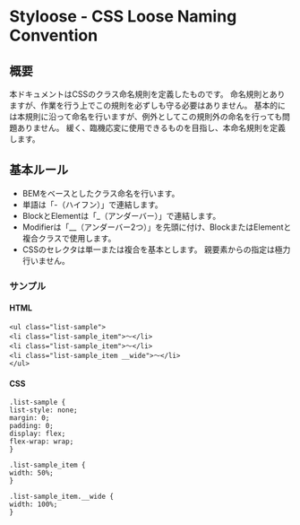 # Styloose - CSS Loose Naming Convention

## 概要

本ドキュメントはCSSのクラス命名規則を定義したものです。
命名規則とありますが、作業を行う上でこの規則を必ずしも守る必要はありません。
基本的には本規則に沿って命名を行いますが、例外としてこの規則外の命名を行っても問題ありません。
緩く、臨機応変に使用できるものを目指し、本命名規則を定義します。

## 基本ルール

* BEMをベースとしたクラス命名を行います。
* 単語は「-（ハイフン）」で連結します。
* BlockとElementは「_（アンダーバー）」で連結します。
* Modifierは「__（アンダーバー2つ）」を先頭に付け、BlockまたはElementと複合クラスで使用します。
* CSSのセレクタは単一または複合を基本とします。
親要素からの指定は極力行いません。

### サンプル

#### HTML

```
<ul class="list-sample">
<li class="list-sample_item">〜</li>
<li class="list-sample_item">〜</li>
<li class="list-sample_item __wide">〜</li>
</ul>
```

#### CSS

```
.list-sample {
list-style: none;
margin: 0;
padding: 0;
display: flex;
flex-wrap: wrap;
}

.list-sample_item {
width: 50%;
}

.list-sample_item.__wide {
width: 100%;
}
```
